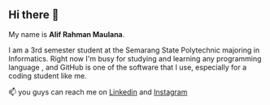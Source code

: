 ## Hi there 👋

My name is **Alif Rahman Maulana**. <br>

I am a 3rd semester student at the Semarang State Polytechnic majoring in Informatics.
Right now I'm busy for studying and learning any programming language , and GitHub is one of the software that I use, especially for a coding student like me.<br>

📫 you guys can reach me on
[Linkedin](www.linkedin.com/in/alifrahman21) and
[Instagram](https://www.instagram.com/alifrahmannm/)


